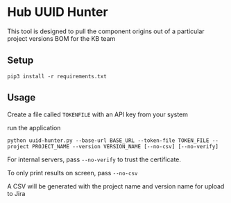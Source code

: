 # Hub UUID Hunter

This tool is designed to pull the component origins out of a particular project versions BOM for the KB team

## Setup

```
pip3 install -r requirements.txt
```


## Usage

Create a file called `TOKENFILE` with an API key from your system

run the application

```
python uuid-hunter.py --base-url BASE_URL --token-file TOKEN_FILE --project PROJECT_NAME --version VERSION_NAME [--no-csv] [--no-verify]
```

For internal servers, pass `--no-verify` to trust the certificate. 

To only print results on screen, pass `--no-csv`

A CSV will be generated with the project name and version name for upload to Jira